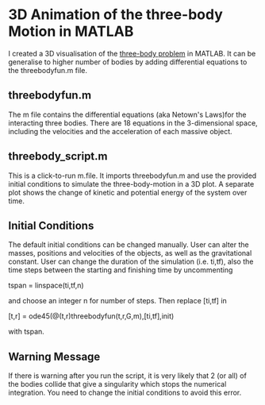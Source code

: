 # 3D Animation of the three-body Motion in MATLAB

I created a 3D visualisation of the [three-body problem](https://en.wikipedia.org/wiki/Three-body_problem) in MATLAB. It can be generalise to higher number of bodies by adding differential equations to the threebodyfun.m file.

## threebodyfun.m
The m file contains the differential equations (aka Netown's Laws)for the interacting three bodies. There are 18 equations in the 3-dimensional space, including the velocities and the acceleration of each massive object.

## threebody_script.m
This is a click-to-run m.file. It imports threebodyfun.m and use the provided initial conditions to simulate the three-body-motion in a 3D plot. A separate plot shows the change of kinetic and potential energy of the system over time. 

## Initial Conditions
The default initial conditions can be changed manually. User can alter the masses, positions and velocities of the objects, as well as the gravitational constant. User can change the duration of the simulation (i.e. ti,tf), also the time steps between the starting and finishing time by uncommenting

tspan = linspace(ti,tf,n)

and choose an integer n for number of steps. Then replace [ti,tf] in 

[t,r] = ode45(@(t,r)threebodyfun(t,r,G,m),[ti,tf],init)

with tspan.


## Warning Message
If there is warning after you run the script, it is very likely that 2 (or all) of the bodies collide that give a singularity which stops the numerical integration. You need to change the initial conditions to avoid this error. 